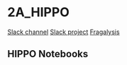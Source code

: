 # 2A_HIPPO

[Slack channel](https://xchem-workspace.slack.com/archives/C07TECP6Y8Y)
[Slack project](https://xchem-workspace.slack.com/lists/T01MX6021AR/F07SNQ7N7QD?view_id=View07SB41FXQF)
[Fragalysis](https://fragalysis.diamond.ac.uk/viewer/react/preview/target/A71EV2A/tas/lb32627-66)

## HIPPO Notebooks

